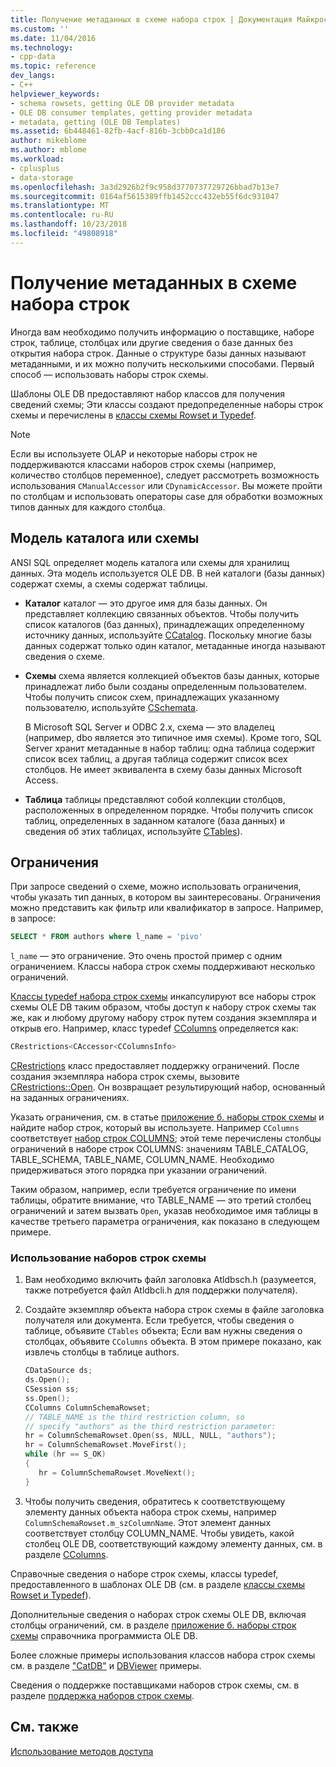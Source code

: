 ```yaml
---
title: Получение метаданных в схеме набора строк | Документация Майкрософт
ms.custom: ''
ms.date: 11/04/2016
ms.technology:
- cpp-data
ms.topic: reference
dev_langs:
- C++
helpviewer_keywords:
- schema rowsets, getting OLE DB provider metadata
- OLE DB consumer templates, getting provider metadata
- metadata, getting (OLE DB Templates)
ms.assetid: 6b448461-82fb-4acf-816b-3cbb0ca1d186
author: mikeblome
ms.author: mblome
ms.workload:
- cplusplus
- data-storage
ms.openlocfilehash: 3a3d2926b2f9c958d3770737729726bbad7b13e7
ms.sourcegitcommit: 0164af5615389ffb1452ccc432eb55f6dc931047
ms.translationtype: MT
ms.contentlocale: ru-RU
ms.lasthandoff: 10/23/2018
ms.locfileid: "49808918"
---
```

# <a name="obtaining-metadata-with-schema-rowsets"></a>Получение метаданных в схеме набора строк

Иногда вам необходимо получить информацию о поставщике, наборе строк, таблице, столбцах или другие сведения о базе данных без открытия набора строк. Данные о структуре базы данных называют метаданными, и их можно получить несколькими способами. Первый способ — использовать наборы строк схемы.  
  
Шаблоны OLE DB предоставляют набор классов для получения сведений схемы; Эти классы создают предопределенные наборы строк схемы и перечислены в [классы схемы Rowset и Typedef](../../data/oledb/schema-rowset-classes-and-typedef-classes.md).  
  
> [!NOTE]
> Если вы используете OLAP и некоторые наборы строк не поддерживаются классами наборов строк схемы (например, количество столбцов переменное), следует рассмотреть возможность использования `CManualAccessor` или `CDynamicAccessor`. Вы можете пройти по столбцам и использовать операторы case для обработки возможных типов данных для каждого столбца.  
  
## <a name="catalogschema-model"></a>Модель каталога или схемы  

ANSI SQL определяет модель каталога или схемы для хранилищ данных. Эта модель используется OLE DB. В ней каталоги (базы данных) содержат схемы, а схемы содержат таблицы.  
  
- **Каталог** каталог — это другое имя для базы данных. Он представляет коллекцию связанных объектов. Чтобы получить список каталогов (баз данных), принадлежащих определенному источнику данных, используйте [CCatalog](../../data/oledb/ccatalogs-ccataloginfo.md). Поскольку многие базы данных содержат только один каталог, метаданные иногда называют сведения о схеме.  
  
- **Схемы** схема является коллекцией объектов базы данных, которые принадлежат либо были созданы определенным пользователем. Чтобы получить список схем, принадлежащих указанному пользователю, используйте [CSchemata](../../data/oledb/cschemata-cschematainfo.md).  
  
     В Microsoft SQL Server и ODBC 2.x, схема — это владелец (например, dbo является это типичное имя схемы). Кроме того, SQL Server хранит метаданные в набор таблиц: одна таблица содержит список всех таблиц, а другая таблица содержит список всех столбцов. Не имеет эквивалента в схему базы данных Microsoft Access.  
  
- **Таблица** таблицы представляют собой коллекции столбцов, расположенных в определенном порядке. Чтобы получить список таблиц, определенных в заданном каталоге (база данных) и сведения об этих таблицах, используйте [CTables](../../data/oledb/ctables-ctableinfo.md)).  
  
## <a name="restrictions"></a>Ограничения  

При запросе сведений о схеме, можно использовать ограничения, чтобы указать тип данных, в котором вы заинтересованы. Ограничения можно представить как фильтр или квалификатор в запросе. Например, в запросе:  
  
```sql  
SELECT * FROM authors where l_name = 'pivo'  
```  
  
`l_name` — это ограничение. Это очень простой пример с одним ограничением. Классы набора строк схемы поддерживают несколько ограничений.  
  
[Классы typedef набора строк схемы](../../data/oledb/schema-rowset-classes-and-typedef-classes.md) инкапсулируют все наборы строк схемы OLE DB таким образом, чтобы доступ к набору строк схемы так же, как и любому другому набору строк путем создания экземпляра и открыв его. Например, класс typedef [CColumns](../../data/oledb/ccolumns-ccolumnsinfo.md) определяется как:  
  
```cpp  
CRestrictions<CAccessor<CColumnsInfo>  
```  
  
[CRestrictions](../../data/oledb/crestrictions-class.md) класс предоставляет поддержку ограничений. После создания экземпляра набора строк схемы, вызовите [CRestrictions::Open](../../data/oledb/crestrictions-open.md). Он возвращает результирующий набор, основанный на заданных ограничениях.  
  
Указать ограничения, см. в статье [приложение б. наборы строк схемы](/previous-versions/windows/desktop/ms712921) и найдите набор строк, который вы используете. Например `CColumns` соответствует [набор строк COLUMNS](/previous-versions/windows/desktop/ms723052\(v%3dvs.85\)); этой теме перечислены столбцы ограничений в наборе строк COLUMNS: значениям TABLE_CATALOG, TABLE_SCHEMA, TABLE_NAME, COLUMN_NAME. Необходимо придерживаться этого порядка при указании ограничений.  
  
Таким образом, например, если требуется ограничение по имени таблицы, обратите внимание, что TABLE_NAME — это третий столбец ограничений и затем вызвать `Open`, указав необходимое имя таблицы в качестве третьего параметра ограничения, как показано в следующем примере.  
  
### <a name="to-use-schema-rowsets"></a>Использование наборов строк схемы  
  
1. Вам необходимо включить файл заголовка Atldbsch.h (разумеется, также потребуется файл Atldbcli.h для поддержки получателя).  
  
1. Создайте экземпляр объекта набора строк схемы в файле заголовка получателя или документа. Если требуется, чтобы сведения о таблице, объявите `CTables` объекта; Если вам нужны сведения о столбцах, объявите `CColumns` объекта. В этом примере показано, как извлечь столбцы в таблице authors.  
  
    ```cpp  
    CDataSource ds;  
    ds.Open();  
    CSession ss;  
    ss.Open();  
    CColumns ColumnSchemaRowset;  
    // TABLE_NAME is the third restriction column, so  
    // specify "authors" as the third restriction parameter:  
    hr = ColumnSchemaRowset.Open(ss, NULL, NULL, "authors");  
    hr = ColumnSchemaRowset.MoveFirst();  
    while (hr == S_OK)  
    {  
       hr = ColumnSchemaRowset.MoveNext();  
    }  
    ```  
  
1. Чтобы получить сведения, обратитесь к соответствующему элементу данных объекта набора строк схемы, например `ColumnSchemaRowset.m_szColumnName`. Этот элемент данных соответствует столбцу COLUMN_NAME. Чтобы увидеть, какой столбец OLE DB, соответствующий каждому элементу данных, см. в разделе [CColumns](../../data/oledb/ccolumns-ccolumnsinfo.md).  
  
Справочные сведения о наборе строк схемы, классы typedef, предоставленного в шаблонах OLE DB (см. в разделе [классы схемы Rowset и Typedef](../../data/oledb/schema-rowset-classes-and-typedef-classes.md)).  
  
Дополнительные сведения о наборах строк схемы OLE DB, включая столбцы ограничений, см. в разделе [приложение б. наборы строк схемы](/previous-versions/windows/desktop/ms712921) справочника программиста OLE DB.  
  
Более сложные примеры использования классов набора строк схемы см. в разделе ["CatDB"](https://github.com/Microsoft/VCSamples) и [DBViewer](https://github.com/Microsoft/VCSamples) примеры.  
  
Сведения о поддержке поставщиками наборов строк схемы, см. в разделе [поддержка наборов строк схемы](../../data/oledb/supporting-schema-rowsets.md).  
  
## <a name="see-also"></a>См. также  

[Использование методов доступа](../../data/oledb/using-accessors.md)
